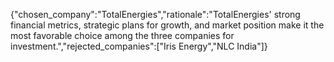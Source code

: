 {"chosen_company":"TotalEnergies","rationale":"TotalEnergies' strong financial metrics, strategic plans for growth, and market position make it the most favorable choice among the three companies for investment.","rejected_companies":["Iris Energy","NLC India"]}